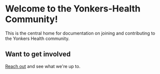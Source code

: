 # Welcome to the Yonkers-Health Community!

This is the central home for documentation on joining and contributing to the
Yonkers Health community.

## Want to get involved

[Reach out](contact.md) and see what we're up to.